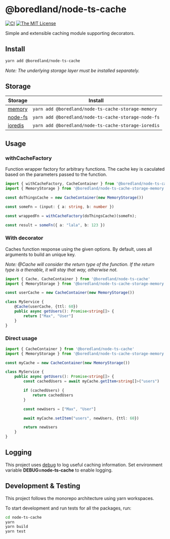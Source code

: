 # @boredland/node-ts-cache

[![CI](https://github.com/boredland/node-ts-cache/actions/workflows/ci.yml/badge.svg)](https://github.com/boredland/node-ts-cache/actions/workflows/ci.yml)
[![The MIT License](https://img.shields.io/npm/l/node-ts-cache.svg)](http://opensource.org/licenses/MIT)

Simple and extensible caching module supporting decorators.

## Install

```bash
yarn add @boredland/node-ts-cache
```

_Note: The underlying storage layer must be installed separately._

## Storage

| Storage                                                               | Install                                         |
|-----------------------------------------------------------------------|-------------------------------------------------|
| [memory](https://www.npmjs.com/package/boredland/node-ts-cache-storage-memory)| ```yarn add @boredland/node-ts-cache-storage-memory```|
| [node-fs](https://www.npmjs.com/package/boredland/node-ts-cache-storage-node-fs)| ```yarn add @boredland/node-ts-cache-storage-node-fs```|
| [ioredis](https://www.npmjs.com/package/boredland/node-ts-cache-storage-ioredis)| ```yarn add @boredland/node-ts-cache-storage-ioredis```|

## Usage

### withCacheFactory

Function wrapper factory for arbitrary functions. The cache key is caculated based on the parameters passed to the function.

```ts
import { withCacheFactory, CacheContainer } from '@boredland/node-ts-cache'
import { MemoryStorage } from '@boredland/node-ts-cache-storage-memory'

const doThingsCache = new CacheContainer(new MemoryStorage())

const someFn = (input: { a: string, b: number })

const wrappedFn = withCacheFactory(doThingsCache)(someFn);

const result = someFn({ a: "lala", b: 123 })
```

### With decorator

Caches function response using the given options. By default, uses all arguments to build an unique key.

_Note: @Cache will consider the return type of the function. If the return type is a thenable, it will stay that way, otherwise not._

```ts
import { Cache, CacheContainer } from '@boredland/node-ts-cache'
import { MemoryStorage } from '@boredland/node-ts-cache-storage-memory'

const userCache = new CacheContainer(new MemoryStorage())

class MyService {
    @Cache(userCache, {ttl: 60})
    public async getUsers(): Promise<string[]> {
        return ["Max", "User"]
    }
}
```

### Direct usage

```ts
import { CacheContainer } from '@boredland/node-ts-cache'
import { MemoryStorage } from '@boredland/node-ts-cache-storage-memory'

const myCache = new CacheContainer(new MemoryStorage())

class MyService {
    public async getUsers(): Promise<string[]> {
        const cachedUsers = await myCache.getItem<string[]>("users")

        if (cachedUsers) {
            return cachedUsers
        }

        const newUsers = ["Max", "User"]

        await myCache.setItem("users", newUsers, {ttl: 60})

        return newUsers
    }
}
```

## Logging

This project uses [debug](https://github.com/visionmedia/debug) to log useful caching information.
Set environment variable **DEBUG=node-ts-cache** to enable logging.

## Development & Testing

This project follows the monorepo architecture using yarn workspaces.

To start development and run tests for all the packages, run:

```bash
cd node-ts-cache
yarn
yarn build
yarn test
```
